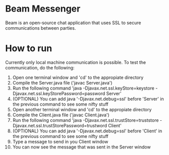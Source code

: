 # Beam Messenger
Beam is an open-source chat application that uses SSL to secure communications between parties.

# How to run
Currently only local machine communication is possible. To test the communication, do the following:
1. Open one terminal window and 'cd' to the appropiate directory
2. Compile the Server.java file ('javac Server.java')
3. Run the following command 'java -Djavax.net.ssl.keyStore=keystore -Djavax.net.ssl.keyStorePassword=password Server'
4. (OPTIONAL) You can add java '-Djavax.net.debug=ssl' before 'Server' in the previous command to see some nifty stuff
5. Open another terminal window and 'cd' to the appropiate directory
6. Compile the Client.java file ('javac Client.java')
7. Run the following command 'java -Djavax.net.ssl.trustStore=truststore -Djavax.net.ssl.trustStorePassword=trustword Client'
8. (OPTIONAL) You can add java '-Djavax.net.debug=ssl' before 'Client' in the previous command to see some nifty stuff
9. Type a message to send in you Client window
10. You can now see the message that was sent in the Server window

